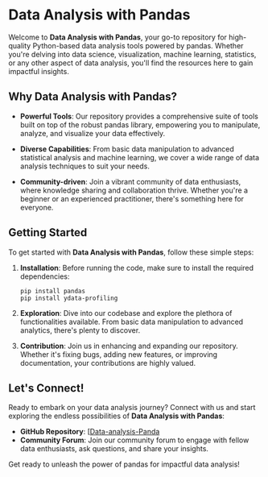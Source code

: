# Data Analysis with Pandas

Welcome to **Data Analysis with Pandas**, your go-to repository for high-quality Python-based data analysis tools powered by pandas. Whether you're delving into data science, visualization, machine learning, statistics, or any other aspect of data analysis, you'll find the resources here to gain impactful insights.

## Why Data Analysis with Pandas?

- **Powerful Tools**: Our repository provides a comprehensive suite of tools built on top of the robust pandas library, empowering you to manipulate, analyze, and visualize your data effectively.
  
- **Diverse Capabilities**: From basic data manipulation to advanced statistical analysis and machine learning, we cover a wide range of data analysis techniques to suit your needs.
  
- **Community-driven**: Join a vibrant community of data enthusiasts, where knowledge sharing and collaboration thrive. Whether you're a beginner or an experienced practitioner, there's something here for everyone.

## Getting Started

To get started with **Data Analysis with Pandas**, follow these simple steps:

1. **Installation**: Before running the code, make sure to install the required dependencies:
   ```
   pip install pandas
   pip install ydata-profiling
   ```
   
2. **Exploration**: Dive into our codebase and explore the plethora of functionalities available. From basic data manipulation to advanced analytics, there's plenty to discover.

3. **Contribution**: Join us in enhancing and expanding our repository. Whether it's fixing bugs, adding new features, or improving documentation, your contributions are highly valued.

## Let's Connect!

Ready to embark on your data analysis journey? Connect with us and start exploring the endless possibilities of **Data Analysis with Pandas**:

- **GitHub Repository**: [[Data-analysis-Panda](https://github.com/your-repo-link](https://github.com/taimoor-asghar/))
- **Community Forum**: Join our community forum to engage with fellow data enthusiasts, ask questions, and share your insights.

Get ready to unleash the power of pandas for impactful data analysis!
